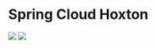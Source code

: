 # Spring Cloud Hoxton

[![](https://caseyfu.gitee.io/static-resources/icon/SpringBoot-badge-2.3.4.RELEASE.svg)](https://caseyfu.gitee.io)
[![](https://caseyfu.gitee.io/static-resources/icon/SpringCloud-badge-Hoxton.SR8.svg)](https://caseyfu.gitee.io)